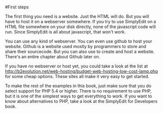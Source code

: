 #First steps

The first thing you need is a website. Just the HTML will do. But you will have to host it on a webserver somewhere. If you try to use SimplyEdit on a HTML file somewhere on your disk directly, none of the javascript code will run. Since SimplyEdit is all about javascript, that won't work.

You can use any kind of webserver. You can even use github to host your website. Github is a website used mostly by programmers to store and share their sourcecode. But you can also use to create and host a website. There's an entire chapter about Github later on. 

If you have no webserver or host yet, you could take a look at the list at http://b2evolution.net/web-hosting/budget-web-hosting-low-cost-lamp.php for some cheap options. These sites all make it very easy to get started. 

To make the rest of the examples in this book, just make sure that you do select support for  PHP 5.4 or higher. There is no requirement to use PHP, but it is one of the simplest ways to get everything to work. If you want to know about alternatives to PHP, take a look at the SimplyEdit for Developers book.



